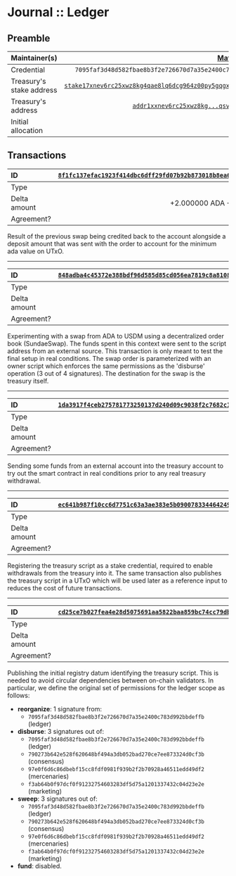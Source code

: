 # Journal :: Ledger

## Preamble

| Maintainer(s)            | [Matthias Benkort][]                                              |
| :---                     | ---:                                                              |
| Credential               | `7095faf3d48d582fbae8b3f2e726670d7a35e2400c783d992bbdeffb`        |
| Treasury's stake address | [`stake17xnev6rc25xwz8kg4qae8lq6dcg964z00py5gqgxd387pncv8fq8g`][] |
| Treasury's address       | [`addr1xxnev6rc25xwz8kg...qsvmz0ur8sjjwfw8`][]                    |
| Initial allocation       | ₳300,000                                                          |

## Transactions

| ID           | [`8f1fc137efac1923f414dbc6dff29fd07b92b873018b8ea66d33ef16de3d0d12`][] |
| :---         | ---:                                                                   |
| Type         | N/A                                                                    |
| Delta amount | +2.000000 ADA +8.410131 USDM                                           |
| Agreement?   | N/A                                                                    |

Result of the previous swap being credited back to the account alongside a deposit amount that was sent with the order to account for the minimum ada value on UTxO. 

---

| ID           | [`848adba4c45372e388bdf96d585d85cd056ea7819c8a810810b47551b39024d3`][] |
| :---         | ---:                                                                   |
| Type         | `disburse`                                                             |
| Delta amount | -14.000000 ADA                                                         |
| Agreement?   | N/A                                                                    |

Experimenting with a swap from ADA to USDM using a decentralized order book (SundaeSwap). The funds spent in this context were sent to the script address from an external source. This transaction is only meant to test the final setup in real conditions. The swap order is parameterized with an owner script which enforces the same permissions as the 'disburse' operation (3 out of 4 signatures). The destination for the swap is the treasury itself.

---

| ID           | [`1da3917f4ceb275781773250137d240d09c9038f2c7682c18dcfc033445d74f4`][] |
| :---         | ---:                                                                   |
| Type         | N/A                                                                    |
| Delta amount | +14.000000 ADA                                                         |
| Agreement?   | N/A                                                                    |

Sending some funds from an external account into the treasury account to try out the smart contract in real conditions prior to any real treasury withdrawal.

---

| ID           | [`ec641b987f10cc6d7751c63a3ae383e5b09007833446424959376c1c0f67a4fe`][] |
| :---         | ---:                                                                   |
| Type         | `initialize`                                                           |
| Delta amount | 0                                                                      |
| Agreement?   | N/A                                                                    |

Registering the treasury script as a stake credential, required to enable withdrawals from the treasury into it. The same transaction also publishes the treasury script in a UTxO which will be used later as a reference input to reduces the cost of future transactions.

---

| ID           | [`cd25ce7b027fea4e28d5075691aa5822baa859bc74cc79db0377043bc9f383c7`][] |
| :---         | ---:                                                                   |
| Type         | `publish`                                                              |
| Delta amount | 0                                                                      |
| Agreement?   | N/A                                                                    |

Publishing the initial registry datum identifying the treasury script. This is needed to avoid circular dependencies between on-chain validators. In particular, we define the original set of permissions for the ledger scope as follows:

- **reorganize**: 1 signature from:
  - `7095faf3d48d582fbae8b3f2e726670d7a35e2400c783d992bbdeffb` (ledger)
- **disburse**: 3 signatures out of:
  - `7095faf3d48d582fbae8b3f2e726670d7a35e2400c783d992bbdeffb` (ledger)
  - `790273b642e528f620648bf494a3db052bad270ce7ee873324d0cf3b` (consensus)
  - `97e0f6d6c86dbebf15cc8fdf0981f939b2f2b70928a46511edd49df2` (mercenaries)
  - `f3ab64b0f97dcf0f91232754603283df5d75a1201337432c04d23e2e` (marketing)
- **sweep**: 3 signatures out of:
  - `7095faf3d48d582fbae8b3f2e726670d7a35e2400c783d992bbdeffb` (ledger)
  - `790273b642e528f620648bf494a3db052bad270ce7ee873324d0cf3b` (consensus)
  - `97e0f6d6c86dbebf15cc8fdf0981f939b2f2b70928a46511edd49df2` (mercenaries)
  - `f3ab64b0f97dcf0f91232754603283df5d75a1201337432c04d23e2e` (marketing)
- **fund**: disabled.

[Matthias Benkort]: https://github.com/KtorZ

<!-- TODO: use explorer.cardano.org deeplink once it supports stake addresses -->
[`stake17xnev6rc25xwz8kg4qae8lq6dcg964z00py5gqgxd387pncv8fq8g`]: https://cardanoscan.io/stakeKey/stake17xnev6rc25xwz8kg4qae8lq6dcg964z00py5gqgxd387pncv8fq8g
[`addr1xxnev6rc25xwz8kg...qsvmz0ur8sjjwfw8`]: https://explorer.cardano.org/address/addr1xxnev6rc25xwz8kg4qae8lq6dcg964z00py5gqgxd387pna8je58s4gvuy0v32pmj07p5msst42y77zfgsqsvmz0ur8sjjwfw8

[`8f1fc137efac1923f414dbc6dff29fd07b92b873018b8ea66d33ef16de3d0d12`]: https://explorer.cardnao.org/tx/8f1fc137efac1923f414dbc6dff29fd07b92b873018b8ea66d33ef16de3d0d12
[`1da3917f4ceb275781773250137d240d09c9038f2c7682c18dcfc033445d74f4`]: https://explorer.cardnao.org/tx/1da3917f4ceb275781773250137d240d09c9038f2c7682c18dcfc033445d74f4
[`848adba4c45372e388bdf96d585d85cd056ea7819c8a810810b47551b39024d3`]: https://explorer.cardnao.org/tx/848adba4c45372e388bdf96d585d85cd056ea7819c8a810810b47551b39024d3
[`cd25ce7b027fea4e28d5075691aa5822baa859bc74cc79db0377043bc9f383c7`]: https://explorer.cardano.org/tx/cd25ce7b027fea4e28d5075691aa5822baa859bc74cc79db0377043bc9f383c7
[`ec641b987f10cc6d7751c63a3ae383e5b09007833446424959376c1c0f67a4fe`]: https://explorer.cardano.org/tx/ec641b987f10cc6d7751c63a3ae383e5b09007833446424959376c1c0f67a4fe
